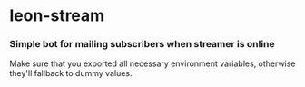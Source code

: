 # leon-stream

### Simple bot for mailing subscribers when streamer is online

Make sure that you exported all necessary environment variables, otherwise they'll fallback to dummy values.